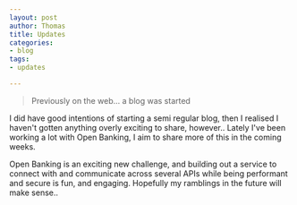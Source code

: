 ```yaml
---
layout: post
author: Thomas
title: Updates
categories:
- blog
tags:
- updates

---
```

> Previously on the web... a blog was started

I did have good intentions of starting a semi regular blog, then I realised I haven't gotten anything overly exciting to share, however.. Lately I've been working a lot with Open Banking, I aim to share more of this in the coming weeks.

Open Banking is an exciting new challenge, and building out a service to connect with and communicate across several APIs while being performant and secure is fun, and engaging. Hopefully my ramblings in the future will make sense..